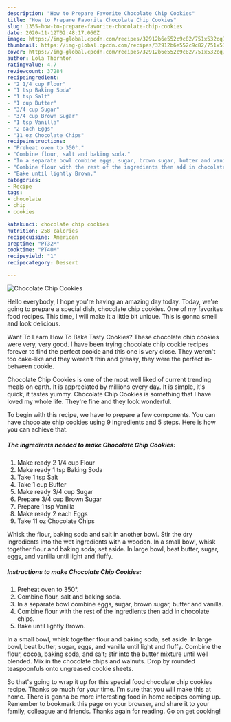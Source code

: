 ```yaml
---
description: "How to Prepare Favorite Chocolate Chip Cookies"
title: "How to Prepare Favorite Chocolate Chip Cookies"
slug: 1355-how-to-prepare-favorite-chocolate-chip-cookies
date: 2020-11-12T02:48:17.060Z
image: https://img-global.cpcdn.com/recipes/32912b6e552c9c82/751x532cq70/chocolate-chip-cookies-recipe-main-photo.jpg
thumbnail: https://img-global.cpcdn.com/recipes/32912b6e552c9c82/751x532cq70/chocolate-chip-cookies-recipe-main-photo.jpg
cover: https://img-global.cpcdn.com/recipes/32912b6e552c9c82/751x532cq70/chocolate-chip-cookies-recipe-main-photo.jpg
author: Lola Thornton
ratingvalue: 4.7
reviewcount: 37284
recipeingredient:
- "2 1/4 cup Flour"
- "1 tsp Baking Soda"
- "1 tsp Salt"
- "1 cup Butter"
- "3/4 cup Sugar"
- "3/4 cup Brown Sugar"
- "1 tsp Vanilla"
- "2 each Eggs"
- "11 oz Chocolate Chips"
recipeinstructions:
- "Preheat oven to 350°."
- "Combine flour, salt and baking soda."
- "In a separate bowl combine eggs, sugar, brown sugar, butter and vanilla."
- "Combine flour with the rest of the ingredients then add in chocolate chips."
- "Bake until lightly Brown."
categories:
- Recipe
tags:
- chocolate
- chip
- cookies

katakunci: chocolate chip cookies 
nutrition: 258 calories
recipecuisine: American
preptime: "PT32M"
cooktime: "PT40M"
recipeyield: "1"
recipecategory: Dessert

---
```



![Chocolate Chip Cookies](https://img-global.cpcdn.com/recipes/32912b6e552c9c82/751x532cq70/chocolate-chip-cookies-recipe-main-photo.jpg)

Hello everybody, I hope you're having an amazing day today. Today, we're going to prepare a special dish, chocolate chip cookies. One of my favorites food recipes. This time, I will make it a little bit unique. This is gonna smell and look delicious.

Want To Learn How To Bake Tasty Cookies? These chocolate chip cookies were very, very good. I have been trying chocolate chip cookie recipes forever to find the perfect cookie and this one is very close. They weren&#39;t too cake-like and they weren&#39;t thin and greasy, they were the perfect in-between cookie.

Chocolate Chip Cookies is one of the most well liked of current trending meals on earth. It is appreciated by millions every day. It is simple, it's quick, it tastes yummy. Chocolate Chip Cookies is something that I have loved my whole life. They're fine and they look wonderful.


To begin with this recipe, we have to prepare a few components. You can have chocolate chip cookies using 9 ingredients and 5 steps. Here is how you can achieve that.

<!--inarticleads1-->

##### The ingredients needed to make Chocolate Chip Cookies:

1. Make ready 2 1/4 cup Flour
1. Make ready 1 tsp Baking Soda
1. Take 1 tsp Salt
1. Take 1 cup Butter
1. Make ready 3/4 cup Sugar
1. Prepare 3/4 cup Brown Sugar
1. Prepare 1 tsp Vanilla
1. Make ready 2 each Eggs
1. Take 11 oz Chocolate Chips


Whisk the flour, baking soda and salt in another bowl. Stir the dry ingredients into the wet ingredients with a wooden. In a small bowl, whisk together flour and baking soda; set aside. In large bowl, beat butter, sugar, eggs, and vanilla until light and fluffy. 

<!--inarticleads2-->

##### Instructions to make Chocolate Chip Cookies:

1. Preheat oven to 350°.
1. Combine flour, salt and baking soda.
1. In a separate bowl combine eggs, sugar, brown sugar, butter and vanilla.
1. Combine flour with the rest of the ingredients then add in chocolate chips.
1. Bake until lightly Brown.


In a small bowl, whisk together flour and baking soda; set aside. In large bowl, beat butter, sugar, eggs, and vanilla until light and fluffy. Combine the flour, cocoa, baking soda, and salt; stir into the butter mixture until well blended. Mix in the chocolate chips and walnuts. Drop by rounded teaspoonfuls onto ungreased cookie sheets. 

So that's going to wrap it up for this special food chocolate chip cookies recipe. Thanks so much for your time. I'm sure that you will make this at home. There is gonna be more interesting food in home recipes coming up. Remember to bookmark this page on your browser, and share it to your family, colleague and friends. Thanks again for reading. Go on get cooking!
